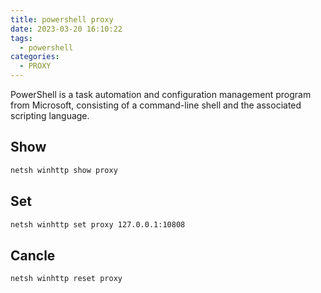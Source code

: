 ```yaml
---
title: powershell proxy
date: 2023-03-20 16:10:22
tags: 
  - powershell
categories:
  - PROXY
---
```

PowerShell is a task automation and configuration management program from Microsoft, consisting of a command-line shell and the associated scripting language.

## Show
```sh
netsh winhttp show proxy
```

## Set
```sh
netsh winhttp set proxy 127.0.0.1:10808
```

## Cancle
```sh
netsh winhttp reset proxy
```
